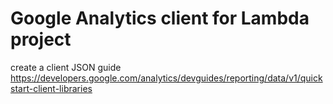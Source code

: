 # Google Analytics client for Lambda project



create a client JSON guide
https://developers.google.com/analytics/devguides/reporting/data/v1/quickstart-client-libraries